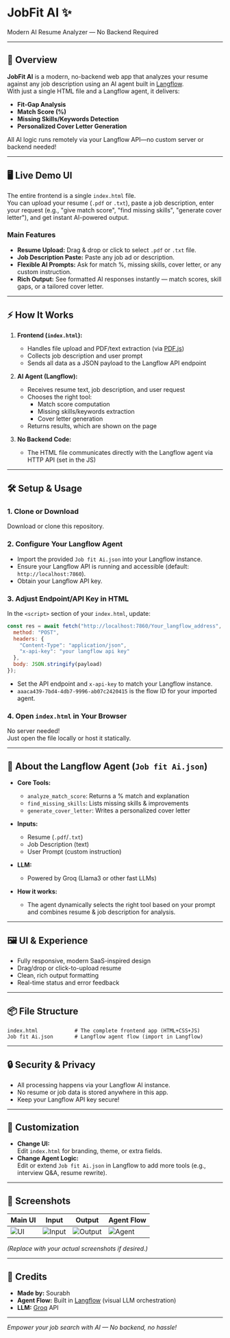 # JobFit AI ✨

Modern AI Resume Analyzer — No Backend Required

---

## 🚀 Overview

**JobFit AI** is a modern, no-backend web app that analyzes your resume against any job description using an AI agent built in [Langflow](https://langflow.org/).  
With just a single HTML file and a Langflow agent, it delivers:

- **Fit-Gap Analysis**
- **Match Score (%)**
- **Missing Skills/Keywords Detection**
- **Personalized Cover Letter Generation**

All AI logic runs remotely via your Langflow API—no custom server or backend needed!

---

## 🖥️ Live Demo UI

The entire frontend is a single `index.html` file.  
You can upload your resume (`.pdf` or `.txt`), paste a job description, enter your request (e.g., "give match score", "find missing skills", "generate cover letter"), and get instant AI-powered output.

### Main Features

- **Resume Upload:** Drag & drop or click to select `.pdf` or `.txt` file.
- **Job Description Paste:** Paste any job ad or description.
- **Flexible AI Prompts:** Ask for match %, missing skills, cover letter, or any custom instruction.
- **Rich Output:** See formatted AI responses instantly — match scores, skill gaps, or a tailored cover letter.

---

## ⚡ How It Works

1. **Frontend (`index.html`):**
    - Handles file upload and PDF/text extraction (via [PDF.js](https://mozilla.github.io/pdf.js/))
    - Collects job description and user prompt
    - Sends all data as a JSON payload to the Langflow API endpoint

2. **AI Agent (Langflow):**
    - Receives resume text, job description, and user request
    - Chooses the right tool:
        - Match score computation
        - Missing skills/keywords extraction
        - Cover letter generation
    - Returns results, which are shown on the page

3. **No Backend Code:**  
    - The HTML file communicates directly with the Langflow agent via HTTP API (set in the JS)

---

## 🛠️ Setup & Usage

### 1. Clone or Download

Download or clone this repository.

### 2. Configure Your Langflow Agent

- Import the provided `Job fit Ai.json` into your Langflow instance.
- Ensure your Langflow API is running and accessible (default: `http://localhost:7860`).
- Obtain your Langflow API key.

### 3. Adjust Endpoint/API Key in HTML

In the `<script>` section of your `index.html`, update:

```js
const res = await fetch("http://localhost:7860/Your_langflow_address", {
  method: "POST",
  headers: {
    "Content-Type": "application/json",
    "x-api-key": "your langflow api key"
  },
  body: JSON.stringify(payload)
});
```
- Set the API endpoint and `x-api-key` to match your Langflow instance.
- `aaaca439-7bd4-4db7-9996-ab07c2420415` is the flow ID for your imported agent.

### 4. Open `index.html` in Your Browser

No server needed!  
Just open the file locally or host it statically.

---

## 🧠 About the Langflow Agent (`Job fit Ai.json`)

- **Core Tools:**
    - `analyze_match_score`: Returns a % match and explanation
    - `find_missing_skills`: Lists missing skills & improvements
    - `generate_cover_letter`: Writes a personalized cover letter

- **Inputs:**
    - Resume (`.pdf`/`.txt`)
    - Job Description (text)
    - User Prompt (custom instruction)

- **LLM:**  
    - Powered by Groq (Llama3 or other fast LLMs)

- **How it works:**  
    - The agent dynamically selects the right tool based on your prompt and combines resume & job description for analysis.

---

## 🖼️ UI & Experience

- Fully responsive, modern SaaS-inspired design
- Drag/drop or click-to-upload resume
- Clean, rich output formatting
- Real-time status and error feedback

---

## 📦 File Structure

```
index.html            # The complete frontend app (HTML+CSS+JS)
Job fit Ai.json       # Langflow agent flow (import in Langflow)
```

---

## 🔒 Security & Privacy

- All processing happens via your Langflow AI instance.
- No resume or job data is stored anywhere in this app.
- Keep your Langflow API key secure!

---

## 📝 Customization

- **Change UI:**  
  Edit `index.html` for branding, theme, or extra fields.
- **Change Agent Logic:**  
  Edit or extend `Job fit Ai.json` in Langflow to add more tools (e.g., interview Q&A, resume rewrite).

---

## 📸 Screenshots

| Main UI | Input | Output | Agent Flow |
|---------|-------|--------|-----------|
| ![UI](screenshot1.png) | ![Input](screenshot2.png) | ![Output](screenshot3.png) | ![Agent](screenshot4.png) |

*(Replace with your actual screenshots if desired.)*

---

## 🙌 Credits

- **Made by:** Sourabh
- **Agent Flow:** Built in [Langflow](https://langflow.org/) (visual LLM orchestration)
- **LLM:** [Groq](https://groq.com/) API

---

*Empower your job search with AI — No backend, no hassle!*